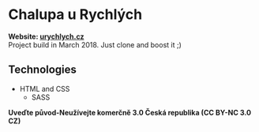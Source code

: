 # Chalupa u Rychlých
**Website: [urychlych.cz](urychlych.cz)**<br />
Project build in March 2018.
Just clone and boost it ;)

## Technologies
- HTML and CSS
    - SASS

**Uveďte původ-Neužívejte komerčně 3.0 Česká republika (CC BY-NC 3.0 CZ)**